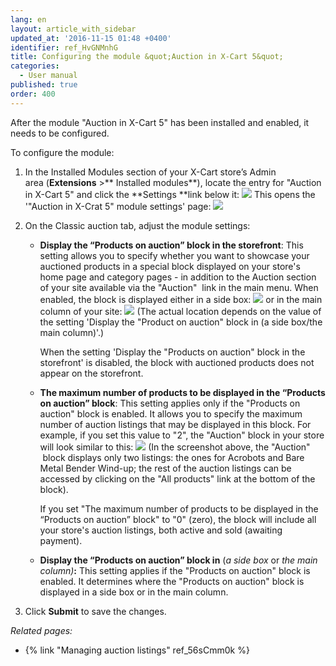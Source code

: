 ```yaml
---
lang: en
layout: article_with_sidebar
updated_at: '2016-11-15 01:48 +0400'
identifier: ref_HvGNMnhG
title: Configuring the module &quot;Auction in X-Cart 5&quot;
categories:
  - User manual
published: true
order: 400
---
```



After the module "Auction in X-Cart 5" has been installed and enabled, it needs to be configured.

To configure the module:

1.  In the Installed Modules section of your X-Cart store’s Admin area (**Extensions** >** Installed modules**), locate the entry for "Auction in X-Cart 5" and click the **Settings **link below it:
    ![]({{site.baseurl}}/attachments/8225032/8356073.png?effects=drop-shadow)
    This opens the '"Auction in X-Crat 5" module settings' page:
    ![]({{site.baseurl}}/attachments/8225032/8356011.png?effects=drop-shadow)
2.  On the Classic auction tab, adjust the module settings:
    *   **Display the “Products on auction” block in the storefront**: This setting allows you to specify whether you want to showcase your auctioned products in a special block displayed on your store's home page and category pages - in addition to the Auction section of your site available via the "Auction"  link in the main menu.
        When enabled, the block is displayed either in a side box:
        ![]({{site.baseurl}}/attachments/8225032/8356074.png?effects=drop-shadow)
        or in the main column of your site:
        ![]({{site.baseurl}}/attachments/8225032/8356075.png?effects=drop-shadow)
        (The actual location depends on the value of the setting 'Display the "Product on auction" block in (a side box/the main column)'.)

        When the setting 'Display the "Products on auction" block in the storefront' is disabled, the block with auctioned products does not appear on the storefront.

    *   **The maximum number of products to be displayed in the “Products on auction” block**: This setting applies only if the "Products on auction" block is enabled. It allows you to specify the maximum number of auction listings that may be displayed in this block. For example, if you set this value to "2", the "Auction" block in your store will look similar to this:
        ![]({{site.baseurl}}/attachments/8225032/8356076.png?effects=drop-shadow)
        (In the screenshot above, the "Auction"  block displays only two listings: the ones for Acrobots and Bare Metal Bender Wind-up; the rest of the auction listings can be accessed by clicking on the "All products" link at the bottom of the block).

        If you set "The maximum number of products to be displayed in the “Products on auction” block" to "0" (zero), the block will include all your store's auction listings, both active and sold (awaiting payment).

    *   **Display the “Products on auction” block in** (_a side box_ or _the main column)_**:** This setting applies if the "Products on auction" block is enabled. It determines where the "Products on auction" block is displayed in a side box or in the main column.

3.  Click **Submit** to save the changes.

_Related pages:_

*   {% link "Managing auction listings" ref_56sCmm0k %}


